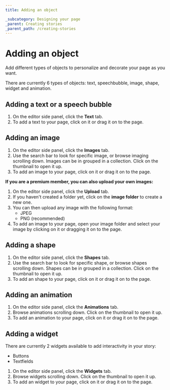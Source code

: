 ```yaml
---
title: Adding an object

_subcategory: Designing your page
_parent: Creating stories
_parent_path: /creating-stories
---
```


# Adding an object

Add different types of objects to personalize and decorate your page as you want.

<v-alert dense type="info" variant="outlined">
    There are currently 6 types of objects: text, speechbubble, image, shape, widget and animation.
</v-alert>

## Adding a text or a speech bubble

1. On the editor side panel, click the <v-icon icon="mdi-format-title"></v-icon> **Text** tab.
2. To add a text to your page, click on it or drag it on to the page.

## Adding an image

1. On the editor side panel, click the <v-icon icon="mdi-wallpaper"></v-icon> **Images** tab.
2. Use the  search bar to look for specific image, or browse imaging scrolling down. Images can be in grouped in a collection. Click on the thumbnail to open it up.
3. To add an image to your page, click on it or drag it on to the page.

**If you are a premium member, you can also upload your own images:**

1. On the editor side panel, click the <v-icon icon="mdi-cloud-upload-outline"></v-icon> **Upload** tab.
2. If you haven't created a folder yet, click on the <v-icon icon="mdi-folder-plus-outline"></v-icon>  **image folder** to create a new one.
3. You can then upload any image with the following format:
    - JPEG
    - PNG (recommended)
4. To add an image to your page, open your image folder and select your image by clicking on it or dragging it on to the page.

## Adding a shape

1. On the editor side panel, click the <v-icon icon="mdi-shape-outline"></v-icon> **Shapes** tab.
2. Use the  search bar to look for specific shape, or browse shapes scrolling down. Shapes can be in grouped in a collection. Click on the thumbnail to open it up.
3. To add an shape to your page, click on it or drag it on to the page.

## Adding an animation

1. On the editor side panel, click the <v-icon icon="mdi-run"></v-icon> **Animations** tab.
2. Browse animations scrolling down. Click on the thumbnail to open it up.
3. To add an animation to your page, click on it or drag it on to the page.

## Adding a widget

There are currently 2 widgets available to add interactivity in your story:
- Buttons
- Textfields

1. On the editor side panel, click the <v-icon icon="mdi-lightbulb-on-outline"></v-icon> **Widgets** tab.
2. Browse widgets scrolling down. Click on the thumbnail to open it up.
3. To add an widget to your page, click on it or drag it on to the page.
